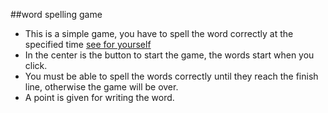 ##word spelling game
- This is a simple game, you have to spell the word correctly at the specified time [see for yourself](https://avetisyanjen.github.io/word-game/)
- In the center is the button to start the game, the words start when you click․
- You must be able to spell the words correctly until they reach the finish line, otherwise the game will be over.
- A point is given for writing the word․
